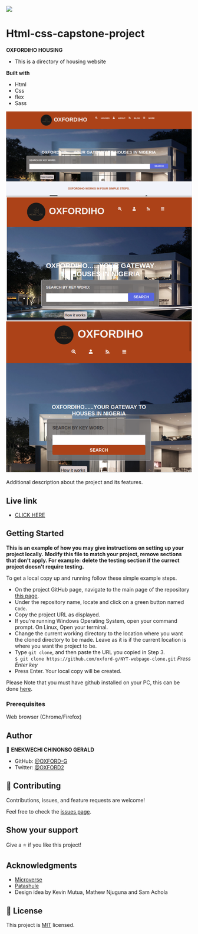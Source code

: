 ![](https://img.shields.io/badge/Microverse-blueviolet)

# Html-css-capstone-project

**OXFORDIHO HOUSING**
- This is a directory of housing website

**Built with**
- Html
- Css
- flex 
- Sass

![screenshot](assets/img/index-1.png)
![screenshot](assets/img/index-2.png)
![screenshot](assets/img/index-3.png)

Additional description about the project and its features.
## Live link

- [CLICK HERE](https://oxford-g.github.io/HTML-CSS-CAPSTONE-PROJECT/index.html)


## Getting Started

**This is an example of how you may give instructions on setting up your project locally.**
**Modify this file to match your project, remove sections that don't apply. For example: delete the testing section if the currect project doesn't require testing.**


To get a local copy up and running follow these simple example steps.

- On the project GitHub page, navigate to the main page of the repository [this page](https://oxford-g.github.io/NYT-webpage-clone/).
- Under the repository name, locate and click on a green button named `Code`.
- Copy the project URL as displayed.
- If you're running Windows Operating System, open your command prompt. On Linux, Open your terminal.
- Change the current working directory to the location where you want the cloned directory to be made. Leave as it is if the current location is where you want the project to be.
- Type `git clone`, and then paste the URL you copied in Step 3.<br>
  `$ git clone https://github.com/oxford-g/NYT-webpage-clone.git` <em>Press Enter key</em><br>
- Press Enter. Your local copy will be created.

Please Note that you must have github installed on your PC, this can be done [here](https://gist.github.com/derhuerst/1b15ff4652a867391f03).


### Prerequisites

Web browser (Chrome/Firefox)


## Author

👤 **ENEKWECHI CHINONSO GERALD**

- GitHub: [@OXFORD-G](https://github.com/OXFORD-G)
- Twitter: [@OXFORD2](https://twitter.com/OXFORD2)


## 🤝 Contributing

Contributions, issues, and feature requests are welcome!

Feel free to check the [issues page](https://github.com/Oxford-G/HTML-CSS-CAPSTONE-PROJECT/issues).

## Show your support

Give a ⭐️ if you like this project!

## Acknowledgments

- [Microverse](https://www.microverse.org/)
- [Patashule](https://www.patashule.com)
- Design idea by Kevin Mutua, Mathew Njuguna and Sam Achola 

## 📝 License

This project is [MIT](https://rem.mit-license.org ) licensed.

